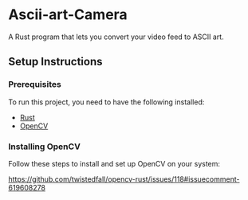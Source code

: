 # Ascii-art-Camera

A Rust program that lets you convert your video feed to ASCII art.

## Setup Instructions

### Prerequisites

To run this project, you need to have the following installed:

- [Rust](https://www.rust-lang.org/tools/install)
- [OpenCV](https://opencv.org/releases/)

### Installing OpenCV

Follow these steps to install and set up OpenCV on your system:

https://github.com/twistedfall/opencv-rust/issues/118#issuecomment-619608278
